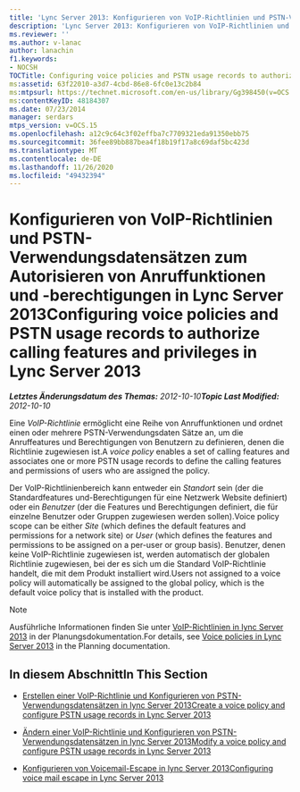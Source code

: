 ```yaml
---
title: 'Lync Server 2013: Konfigurieren von VoIP-Richtlinien und PSTN-Verwendungsdatensätzen zum Autorisieren von Anruffunktionen und -berechtigungen'
description: 'Lync Server 2013: Konfigurieren von VoIP-Richtlinien und PSTN-Verwendungsdatensätzen zum Autorisieren von Anruffeatures und-Berechtigungen.'
ms.reviewer: ''
ms.author: v-lanac
author: lanachin
f1.keywords:
- NOCSH
TOCTitle: Configuring voice policies and PSTN usage records to authorize calling features and privileges
ms:assetid: 63f22010-a3d7-4cbd-86e8-6fc0e13c2b84
ms:mtpsurl: https://technet.microsoft.com/en-us/library/Gg398450(v=OCS.15)
ms:contentKeyID: 48184307
ms.date: 07/23/2014
manager: serdars
mtps_version: v=OCS.15
ms.openlocfilehash: a12c9c64c3f02effba7c7709321eda91350ebb75
ms.sourcegitcommit: 36fee89bb887bea4f18b19f17a8c69daf5bc423d
ms.translationtype: MT
ms.contentlocale: de-DE
ms.lasthandoff: 11/26/2020
ms.locfileid: "49432394"
---
```

# <a name="configuring-voice-policies-and-pstn-usage-records-to-authorize-calling-features-and-privileges-in-lync-server-2013"></a><span data-ttu-id="36416-103">Konfigurieren von VoIP-Richtlinien und PSTN-Verwendungsdatensätzen zum Autorisieren von Anruffunktionen und -berechtigungen in Lync Server 2013</span><span class="sxs-lookup"><span data-stu-id="36416-103">Configuring voice policies and PSTN usage records to authorize calling features and privileges in Lync Server 2013</span></span>

<div data-xmlns="http://www.w3.org/1999/xhtml">

<div class="topic" data-xmlns="http://www.w3.org/1999/xhtml" data-msxsl="urn:schemas-microsoft-com:xslt" data-cs="https://msdn.microsoft.com/">

<div data-asp="https://msdn2.microsoft.com/asp">



</div>

<div id="mainSection">

<div id="mainBody"><span data-ttu-id="36416-104">

<span> </span></span><span class="sxs-lookup"><span data-stu-id="36416-104">

<span> </span></span></span>

<span data-ttu-id="36416-105">_**Letztes Änderungsdatum des Themas:** 2012-10-10_</span><span class="sxs-lookup"><span data-stu-id="36416-105">_**Topic Last Modified:** 2012-10-10_</span></span>

<span data-ttu-id="36416-106">Eine *VoIP-Richtlinie* ermöglicht eine Reihe von Anruffunktionen und ordnet einen oder mehrere PSTN-Verwendungsdaten Sätze an, um die Anruffeatures und Berechtigungen von Benutzern zu definieren, denen die Richtlinie zugewiesen ist.</span><span class="sxs-lookup"><span data-stu-id="36416-106">A *voice policy* enables a set of calling features and associates one or more PSTN usage records to define the calling features and permissions of users who are assigned the policy.</span></span>

<span data-ttu-id="36416-107">Der VoIP-Richtlinienbereich kann entweder ein *Standort* sein (der die Standardfeatures und-Berechtigungen für eine Netzwerk Website definiert) oder ein *Benutzer* (der die Features und Berechtigungen definiert, die für einzelne Benutzer oder Gruppen zugewiesen werden sollen).</span><span class="sxs-lookup"><span data-stu-id="36416-107">Voice policy scope can be either *Site* (which defines the default features and permissions for a network site) or *User* (which defines the features and permissions to be assigned on a per-user or group basis).</span></span> <span data-ttu-id="36416-108">Benutzer, denen keine VoIP-Richtlinie zugewiesen ist, werden automatisch der globalen Richtlinie zugewiesen, bei der es sich um die Standard VoIP-Richtlinie handelt, die mit dem Produkt installiert wird.</span><span class="sxs-lookup"><span data-stu-id="36416-108">Users not assigned to a voice policy will automatically be assigned to the global policy, which is the default voice policy that is installed with the product.</span></span>

<div>


> [!NOTE]  
> <span data-ttu-id="36416-109">Ausführliche Informationen finden Sie unter <A href="lync-server-2013-voice-policies.md">VoIP-Richtlinien in lync Server 2013</A> in der Planungsdokumentation.</span><span class="sxs-lookup"><span data-stu-id="36416-109">For details, see <A href="lync-server-2013-voice-policies.md">Voice policies in Lync Server 2013</A> in the Planning documentation.</span></span>



</div>

<div>

## <a name="in-this-section"></a><span data-ttu-id="36416-110">In diesem Abschnitt</span><span class="sxs-lookup"><span data-stu-id="36416-110">In This Section</span></span>

  - [<span data-ttu-id="36416-111">Erstellen einer VoIP-Richtlinie und Konfigurieren von PSTN-Verwendungsdatensätzen in lync Server 2013</span><span class="sxs-lookup"><span data-stu-id="36416-111">Create a voice policy and configure PSTN usage records in Lync Server 2013</span></span>](lync-server-2013-create-a-voice-policy-and-configure-pstn-usage-records.md)

  - [<span data-ttu-id="36416-112">Ändern einer VoIP-Richtlinie und Konfigurieren von PSTN-Verwendungsdatensätzen in lync Server 2013</span><span class="sxs-lookup"><span data-stu-id="36416-112">Modify a voice policy and configure PSTN usage records in Lync Server 2013</span></span>](lync-server-2013-modify-a-voice-policy-and-configure-pstn-usage-records.md)

  - [<span data-ttu-id="36416-113">Konfigurieren von Voicemail-Escape in lync Server 2013</span><span class="sxs-lookup"><span data-stu-id="36416-113">Configuring voice mail escape in Lync Server 2013</span></span>](lync-server-2013-configuring-voice-mail-escape.md)

<span data-ttu-id="36416-114"></div>

</div>

<span> </span>

</div>

</div>

</span><span class="sxs-lookup"><span data-stu-id="36416-114"></div>

</div>

<span> </span>

</div>

</div>

</span></span></div>

